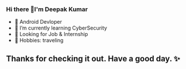 ### Hi there 👋I'm Deepak Kumar

- 🔭 Android Devloper
- 🌱 I’m currently learning CyberSecurity
- 👀 Looking for Job & Internship
- 🚀 Hobbies: traveling

## Thanks for checking it out. Have a good day. ✨
